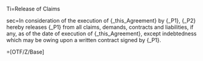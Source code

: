 Ti=Release of Claims

sec=In consideration of the execution of {_this_Agreement} by {_P1}, {_P2} hereby releases {_P1} from all claims, demands, contracts and liabilities, if any, as of the date of execution of {_this_Agreement}, except indebtedness which may be owing upon a written contract signed by {_P1}.

=[OTF/Z/Base]
